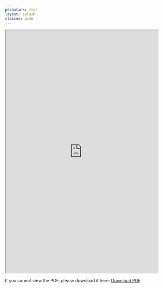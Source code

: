```yaml
---
permalink: /cv/
layout: splash
classes: wide
---
```


<iframe src="https://aduvictor.github.io/victor_adu_cv.pdf" width="100%" height="800px">
    <p>This browser does not support PDFs. Please download the PDF to view it: <a href="https://aduvictor.github.io/victor_adu_cv.pdf">Download PDF</a>.</p>
</iframe>

<p>If you cannot view the PDF, please download it here: <a href="https://aduvictor.github.io/victor_adu_cv.pdf">Download PDF</a>.</p>
